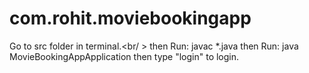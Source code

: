 # com.rohit.moviebookingapp

Go to src folder in terminal.<br/ >
then Run: javac *.java
then Run: java MovieBookingAppApplication
then type "login" to login.
